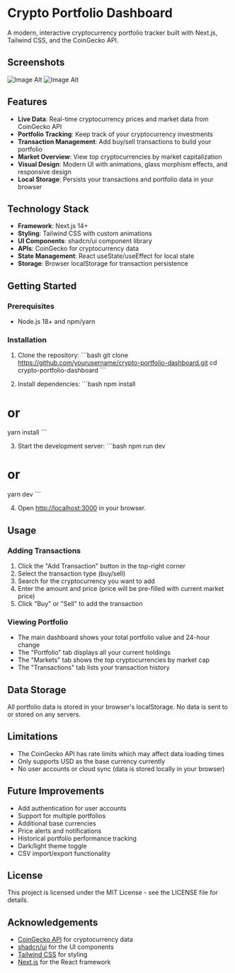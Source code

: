 # Crypto Portfolio Dashboard

A modern, interactive cryptocurrency portfolio tracker built with Next.js, Tailwind CSS, and the CoinGecko API.

## Screenshots
![Image Alt]()
![Image Alt]()

## Features

- **Live Data**: Real-time cryptocurrency prices and market data from CoinGecko API
- **Portfolio Tracking**: Keep track of your cryptocurrency investments
- **Transaction Management**: Add buy/sell transactions to build your portfolio
- **Market Overview**: View top cryptocurrencies by market capitalization
- **Visual Design**: Modern UI with animations, glass morphism effects, and responsive design
- **Local Storage**: Persists your transactions and portfolio data in your browser

## Technology Stack

- **Framework**: Next.js 14+
- **Styling**: Tailwind CSS with custom animations
- **UI Components**: shadcn/ui component library
- **APIs**: CoinGecko for cryptocurrency data
- **State Management**: React useState/useEffect for local state
- **Storage**: Browser localStorage for transaction persistence

## Getting Started

### Prerequisites

- Node.js 18+ and npm/yarn

### Installation

1. Clone the repository:
\`\`\`bash
git clone https://github.com/yourusername/crypto-portfolio-dashboard.git
cd crypto-portfolio-dashboard
\`\`\`

2. Install dependencies:
\`\`\`bash
npm install
# or
yarn install
\`\`\`

3. Start the development server:
\`\`\`bash
npm run dev
# or
yarn dev
\`\`\`

4. Open [http://localhost:3000](http://localhost:3000) in your browser.

## Usage

### Adding Transactions

1. Click the "Add Transaction" button in the top-right corner
2. Select the transaction type (buy/sell)
3. Search for the cryptocurrency you want to add
4. Enter the amount and price (price will be pre-filled with current market price)
5. Click "Buy" or "Sell" to add the transaction

### Viewing Portfolio

- The main dashboard shows your total portfolio value and 24-hour change
- The "Portfolio" tab displays all your current holdings
- The "Markets" tab shows the top cryptocurrencies by market cap
- The "Transactions" tab lists your transaction history

## Data Storage

All portfolio data is stored in your browser's localStorage. No data is sent to or stored on any servers.

## Limitations

- The CoinGecko API has rate limits which may affect data loading times
- Only supports USD as the base currency currently
- No user accounts or cloud sync (data is stored locally in your browser)

## Future Improvements

- Add authentication for user accounts
- Support for multiple portfolios
- Additional base currencies
- Price alerts and notifications
- Historical portfolio performance tracking
- Dark/light theme toggle
- CSV import/export functionality

## License

This project is licensed under the MIT License - see the LICENSE file for details.

## Acknowledgements

- [CoinGecko API](https://www.coingecko.com/api/documentation) for cryptocurrency data
- [shadcn/ui](https://ui.shadcn.com) for the UI components
- [Tailwind CSS](https://tailwindcss.com) for styling
- [Next.js](https://nextjs.org) for the React framework
